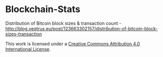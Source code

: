 # Blockchain-Stats

Distribution of Bitcoin block sizes & transaction count - http://blog.veqtrus.eu/post/123663302157/distribution-of-bitcoin-block-sizes-transaction

This work is licensed under a [Creative Commons Attribution 4.0 International License](http://creativecommons.org/licenses/by/4.0/).
